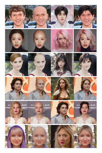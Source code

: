 <img src="images/1.jpg" width="300"/>
<img src="images/2.jpg" width="300"/>
<img src="images/3.jpg" width="300"/>
<img src="images/CWHF.jpg" width="300"/>
<img src="images/CWHF2.jpg" width="300"/>
<img src="images/CWHF3.jpg" width="300"/>
